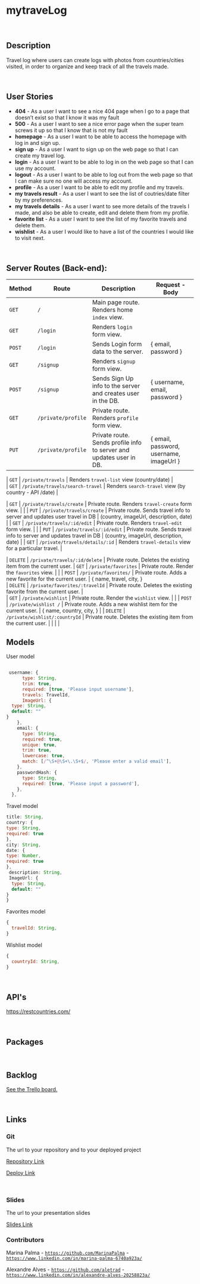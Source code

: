 # mytraveLog

<br>



## Description

Travel log where users can create logs with photos from countries/cities visited, in order to organize and keep track of all the travels made. 



<br>

## User Stories

- **404** - As a user I want to see a nice 404 page when I go to a page that doesn’t exist so that I know it was my fault
- **500** - As a user I want to see a nice error page when the super team screws it up so that I know that is not my fault
- **homepage** - As a user I want to be able to access the homepage with log in and sign up. 
- **sign up** - As a user I want to sign up on the web page so that I can create my travel log.
- **login** - As a user I want to be able to log in on the web page so that I can use my account.
- **logout** - As a user I want to be able to log out from the web page so that I can make sure no one will access my account.
- **profile** - As a user I want to be able to edit my profile and my travels.
- **my travels result** - As a user I want to see the list of coutries/date filter by my preferences.
- **my travels details** - As a user I want to see more details of the travels I made, and also be able to create, edit and delete them from my profile.
- **favorite list** - As a user I want to see the list of my favorite travels and delete them.
- **wishlist** - As a user I would like to have a list of the countries I would like to visit next.

<br>



## Server Routes (Back-end):



| **Method** | **Route**                          | **Description**                                              | Request  - Body                                          |
| ---------- | ---------------------------------- | ------------------------------------------------------------ | -------------------------------------------------------- |
| `GET`      | `/`                                | Main page route.  Renders home `index` view.                 |                                                          |
| `GET`      | `/login`                           | Renders `login` form view.                                   |                                                          |
| `POST`     | `/login`                           | Sends Login form data to the server.                         | { email, password }                                      |
| `GET`      | `/signup`                          | Renders `signup` form view.                                  |                                                          |
| `POST`     | `/signup`                          | Sends Sign Up info to the server and creates user in the DB. | {  username, email, password  }                                    |
| `GET`      | `/private/profile`                 | Private route. Renders `profile` form view.             |                                                          |
| `PUT`      | `/private/profile`                 | Private route. Sends profile info to server and updates user in DB. | { email, password, username, imageUrl } |

| `GET`      | `/private/travels`                 | Renders `travel-list` view (country/date)                            |                                     
| `GET`      | `/private/travels/search-travel`      | Renders `search-travel` view (by country - API /date)                            |                                                          

| `GET`      | `/private/travels/create`        | Private route. Renders `travel-create` form view.             |                                                          |
| `PUT`      | `/private/travels/create`             | Private route. Sends travel info to server and updates user travel in DB | (country, imageUrl, description, date) |
| `GET`      | `/private/travels/:id/edit`        | Private route. Renders `travel-edit` form view.             |                                                          |
| `PUT`      | `/private/travels/:id/edit`         | Private route. Sends travel info to server and updates travel in DB | (country, imageUrl, description, date) |
| `GET`      | `/private/travels/details/:id`     | Renders `travel-details` view for a particular travel. |                                                   
                                                
| `DELETE`      | `/private/travels/:id/delete`       | Private route. Deletes the existing item from the current user.
| `GET`      | `/private/favorites`               | Private route. Render the `favorites` view.                  |                                                          |
| `POST`     | `/private/favorites/`              | Private route. Adds a new favorite for the current user.     | { name, travel, city, }     
| `DELETE`   | `/private/favorites/:travelId`     | Private route. Deletes the existing favorite from the current user. |   
| `GET`      | `/private/wishlist`                | Private route. Render the `wishlist` view.                   |                                                          |
| `POST`     | `/private/wishlist /`              | Private route. Adds a new wishlist item for the current user. | { name, country, city, }          |
| `DELETE`   | `/private/wishlist/:countryId`     | Private route. Deletes the existing item from the current user. |                                                          |
       |
                                                      |







## Models

User model

```javascript

 username: {
      type: String,
      trim: true,
      required: [true, 'Please input username'],
      travels: TravelId,
      ImageUrl: {
  type: String,
  default: ""
}
    },
    email: {
      type: String,
      required: true,
      unique: true,
      trim: true,
      lowercase: true,
      match: [/^\S+@\S+\.\S+$/, 'Please enter a valid email'],
    },
    passwordHash: {
      type: String,
      required: [true, 'Please input a password'],
    },
  },

```

Travel model

```javascript
title: String,
country: {
type: String,
required: true
},
city: String,
date: {
type: Number,
required: true
},
 description: String,
 ImageUrl: {
  type: String,
  default: ""
}
}

```

Favorites model

```javascript
{
  travelId: String,
}

```

Wishlist model

```javascript
{
  countryId: String,
}

```



<br>

## API's

https://restcountries.com/

<br>


## Packages



<br>



## Backlog

[See the Trello board.](https://trello.com/b/SQTMZBkg/modelo)



<br>



## Links



### Git

The url to your repository and to your deployed project

[Repository Link](https://github.com/MarinaPalma/Project2)

[Deploy Link](https://marinaproject.herokuapp.com/)



<br>



### Slides

The url to your presentation slides

[Slides Link]()

### Contributors
Marina Palma - [`https://github.com/MarinaPalma`](https://github.com/MarinaPalma) - [`https://www.linkedin.com/in/marina-palma-6740a923a/`](https://www.linkedin.com/in/marina-palma-6740a923a/)

Alexandre Alves - [`https://github.com/aletrad`](https://github.com/aletrad) - [`https://www.linkedin.com/in/alexandre-alves-20258823a/`](https://www.linkedin.com/in/alexandre-alves-20258823a/)
